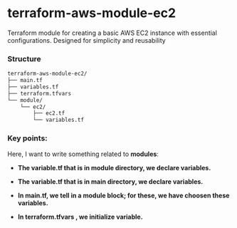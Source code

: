 # terraform-aws-module-ec2
Terraform module for creating a basic AWS EC2 instance with essential configurations. Designed for simplicity and reusability

### Structure

```bash
terraform-aws-module-ec2/
├── main.tf
├── variables.tf
├── terraform.tfvars
└── module/
    └── ec2/
        ├── ec2.tf          
        └── variables.tf
```

### Key points:
Here, I want to write something related to **modules**:

- **The variable.tf that is in module directory, we declare variables.**

- **The variable.tf that is in main directory, we declare variables.**

- **In main.tf, we tell in a module block; for these, we have choosen these variables.** 

- **In terraform.tfvars , we initialize variable.**

  
